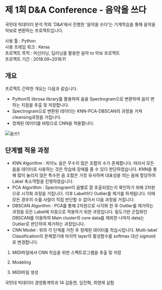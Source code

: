 # 제 1회 D&amp;A Conference - 음악을 쓰다  
국민대 빅데이터 분석 학회 'D&A'에서 진행한 '음악을 쓰다'는 기계학습을 통해 음악을 악보로 변환하는 프로젝트입니다. 

사용 툴 : Python  
사용 프레임 워크 : Keras  
프로젝트 목적 : 머신러닝, 딥러닝을 활용한 음악 to 악보 프로젝트  
프로젝트 기간 : 2018.09~2018.11


## 개요  
프로젝트 간략한 개요는 다음과 같습니다.  
* Python의 librosa library를 활용하여 음을 Spectrogram으로 변환하여 음이 변하는 지점을 추출 및 저장합니다.  
* Spectrogram으로 변환된 데이터는 KNN-PCA-DBSCAN의 과정을 거쳐 cleansing과정을 거칩니다.  
* 정제된 데이터를 바탕으로 CNN을 적용합니다.  
  
![음쓰1](https://user-images.githubusercontent.com/48852089/54863255-d15e7e80-4d89-11e9-9f2b-524446c0e034.png)

## 단계별 적용 과정
* KNN Algorithm : 피아노 음은 무수히 많은 조합의 수가 존재합니다. 따라서 모든 음을 데이터로 사용하는 것은 학습에 장애를 줄 수 있다 판단하였습니다. KNN을 통해 많이 눌리지 않은 특수한 음 조합은 가장 유사하며 대표성을 띄는 음에 할당하여 Label 축소역할을 진행하였습니다.  
* PCA Algorithm : Spectrogram이 음별로 잘 추출되었는지 확인하기 위해 2차원으로 시각화 과정을 거칩니다. 이후 Label마다 Outlier를 제거를 하게됩니다. 이때 모든 경우의 수를 사람이 직접 판단할 수 없어서 다음 과정을 거칩니다.  
* DBSCAN Algorithm : PCA를 통해 2차원으로 시각화 한 후 Outlier를 제거하는 과정을 모든 Label에 자동으로 적용하기 위한 과정입니다. 밀도기반 군집화인 DBSCAN를 이용하여 Main cluster의 core data를 제외한 나머지 data는 Outlier로 판단하여 제거하는 과정입니다.  
* CNN Model : 위의 각 단계를 거친 후 정제된 데이터를 학습시킵니다. Multi-label Classification의 문제였기에 마지막 layer의 활성함수를 softmax 대신 sigmoid로 변경합니다.  
 


1. MIDI파일에서 CNN 학습을 위한 스펙트로그램을 추출 및 저장

2. Modeling

3. MIDI파일 생성

국민대 빅데이터 경영통계학과 14 김동현, 임진혁, 최영제
실험
